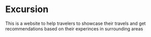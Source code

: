 # Excursion
This is a website to help travelers to showcase their travels and get recommendations based on their experinces in surrounding areas
